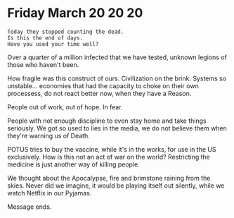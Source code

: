 # Friday March 20 20 20

    Today they stopped counting the dead.
    Is this the end of days. 
    Have you used your time well?
    
Over a quarter of a million infected that we have tested, unknown legions of those who haven't been.

How fragile was this construct of ours. Civilization on the brink. Systems so unstable... 
economies that had the capacity to choke on their own processess, do not react better now,
when they have a Reason. 

People out of work, out of hope. In fear. 

People with not enough discipline to even stay home and take things seriously. 
We got so used to lies in the media, we do not believe them when they're warning us of Death.

POTUS tries to buy the vaccine, while it's in the works, for use in the US exclusively.
How is this not an act of war on the world?
Restricting the medicine is just another way of killing people. 

We thought about the Apocalypse, fire and brimstone raining from the skies.
Never did we imagine, it would be playing itself out silently, while we watch Netflix in our Pyjamas.

Message ends.
